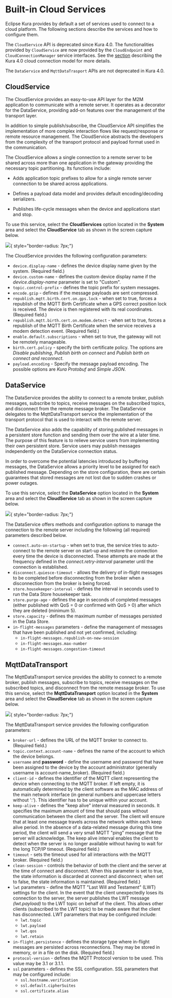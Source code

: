 # Built-in Cloud Services

Eclipse Kura provides by default a set of services used to connect to a cloud platform. The following sections describe the services and how to configure them.

The `CloudService` API is deprecated since Kura 4.0.
The functionalities provided by `CloudService` are now provided by the `CloudEndpoint` and `CloudConnectionManager` service interfaces.
See the [section](../overview/) describing the Kura 4.0 cloud connection model for more details.

The `DataService` and `MqttDataTrasport` APIs are not deprecated in Kura 4.0.

## CloudService

The CloudService provides an easy-to-use API layer for the M2M application to communicate with a remote server. It operates as a decorator for the DataService, providing add-on features over the management of the transport layer.

In addition to simple publish/subscribe, the CloudService API simplifies the implementation of more complex interaction flows like request/response or remote resource management. The CloudService abstracts the developers from the complexity of the transport protocol and payload format used in the communication.

The CloudService allows a single connection to a remote server to be shared across more than one application in the gateway providing the necessary topic partitioning. Its functions include:

- Adds application topic prefixes to allow for a single remote server connection to be shared across applications.

- Defines a payload data model and provides default encoding/decoding serializers.

- Publishes life-cycle messages when the device and applications start and stop.

To use this service, select the **CloudServices** option located in the **System** area and select the **CloudService** tab as shown in the screen capture below.

![](images/cloudService.png){ style="border-radius: 7px;"}

The CloudService provides the following configuration parameters:

- `device.display-name` - defines the device display name given by the system. (Required field.)
- `device.custom-name` - defines the custom device display name if the _device.display-name_ parameter is set to "Custom".
- `topic.control-prefix` - defines the topic prefix for system messages.
- `encode.gzip` - defines if the message payloads are sent compressed.
- `republish.mqtt.birth.cert.on.gps.lock` - when set to true, forces a republish of the MQTT Birth Certificate when a GPS correct position lock is received. The device is then registered with its real coordinates. (Required field.)
- `republish.mqtt.birth.cert.on.modem.detect` - when set to true, forces a republish of the MQTT Birth Certificate when the service receives a modem detection event. (Required field.)
- `enable.default.subscriptions` - when set to true, the gateway will not be remotely manageable.
- `birth.cert.policy` - specify the birth certificate policy. The options are _Disable publishing_, _Publish birth on connect_ and _Publish birth on connect and reconnect_.
- `payload.encoding` - Specify the message payload encoding. The possible options are _Kura Protobuf_ and _Simple JSON_.

## DataService

The DataService provides the ability to connect to a remote broker, publish messages, subscribe to topics, receive messages on the subscribed topics, and disconnect from the remote message broker. The DataService delegates to the MqttDataTransport service the implementation of the transport protocol that is used to interact with the remote server.

The DataService also adds the capability of storing published messages in a persistent store function and sending them over the wire at a later time. The purpose of this feature is to relieve service users from implementing their own persistent store. Service users may publish messages independently on the DataService connection status.

In order to overcome the potential latencies introduced by buffering messages, the DataService allows a priority level to be assigned for each published message. Depending on the store configuration, there are certain guarantees that stored messages are not lost due to sudden crashes or power outages.

To use this service, select the **DataService** option located in the **System** area and select the **CloudService** tab as shown in the screen capture below.

![](images/dataService.png){ style="border-radius: 7px;"}

The DataService offers methods and configuration options to manage the connection to the remote server including the following (all required) parameters described below.

- `connect.auto-on-startup` - when set to true, the service tries to auto-connect to the remote server on start-up and restore the connection every time the device is disconnected. These attempts are made at the frequency defined in the _connect.retry-interval_ parameter until the connection is established.
- `disconnect.quiesce-timeout` - allows the delivery of in-flight messages to be completed before disconnecting from the broker when a disconnection from the broker is being forced.
- `store.housekeeper-interval` - defines the interval in seconds used to run the Data Store housekeeper task.
- `store.purge-age` - defines the age in seconds of completed messages (either published with QoS = 0 or confirmed with QoS > 0) after which they are deleted (minimum 5).
- `store.capacity` - defines the maximum number of messages persisted in the Data Store.
- `in-flight-messages` parameters - define the management of messages that have been published and not yet confirmed, including:
  - `in-flight-messages.republish-on-new-session`
  - `in-flight-messages.max-number`
  - `in-flight-messages.congestion-timeout`

## MqttDataTransport

The MqttDataTransport service provides the ability to connect to a remote broker, publish messages, subscribe to topics, receive messages on the subscribed topics, and disconnect from the remote message broker. To use this service, select the **MqttDataTransport** option located in the **System** area and select the **CloudService** tab as shown in the screen capture below.

![](images/mqttDataTransport.png){ style="border-radius: 7px;"}

The MqttDataTransport service provides the following configuration parameters:

- `broker-url` - defines the URL of the MQTT broker to connect to. (Required field.)
- `topic.context.account-name` - defines the name of the account to which the device belongs.
- `username` and **password** - define the username and password that have been assigned to the device by the account administrator (generally username is account-name_broker). (Required field.)
- `client-id` - defines the identifier of the MQTT client representing the device when connecting to the MQTT broker. If left empty, it is automatically determined by the client software as the MAC address of the main network interface (in general numbers and uppercase letters without ':'). This identifier has to be unique within your account.
- `keep-alive` - defines the "keep alive" interval measured in seconds. It specifies the maximum amount of time that should pass without communication between the client and the server. The client will ensure that at least one message travels across the network within each keep alive period. In the absence of a data-related message during this time period, the client will send a very small MQTT "ping" message that the server will acknowledge. The keep alive interval enables the client to detect when the server is no longer available without having to wait for the long TCP/IP timeout. (Required field.)
- `timeout` - sets the timeout used for all interactions with the MQTT broker. (Required field.)
- `clean-session` - controls the behavior of both the client and the server at the time of connect and disconnect. When this parameter is set to true, the state information is discarded at connect and disconnect; when set to false, the state information is maintained. (Required field.)
- `lwt` parameters - define the MQTT "Last Will and Testament" (LWT) settings for the client. In the event that the client unexpectedly loses its connection to the server, the server publishes the LWT message _(lwt.payload)_ to the LWT topic on behalf of the client. This allows other clients (subscribed to the LWT topic) to be made aware that the client has disconnected. LWT parameters that may be configured include:
  - `lwt.topic`
  - `lwt.payload`
  - `lwt.qos`
  - `lwt.retain`
- `in-flight.persistence` - defines the storage type where in-flight messages are persisted across reconnections. They may be stored in memory, or in a file on the disk. (Required field.)
- `protocol-version` - defines the MQTT Protocol version to be used. This value may be 3.1 or 3.1.1.
- `ssl` parameters - defines the SSL configuration. SSL parameters that may be configured include:
  - `ssl.hostname.verification`
  - `ssl.default.cipherSuites`
  - `ssl.certificate.alias`
